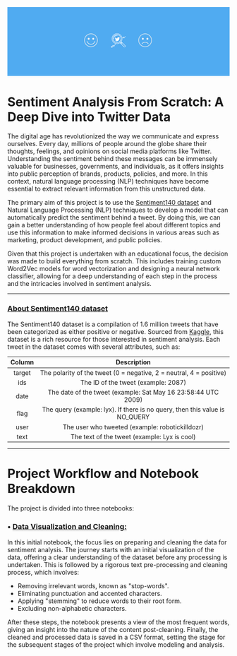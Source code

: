 ![Twitter Sentiment Analysis](tt.png)

# Sentiment Analysis From Scratch: A Deep Dive into Twitter Data

The digital age has revolutionized the way we communicate and express ourselves. Every day, millions of people around the globe share their thoughts, feelings, and opinions on social media platforms like Twitter. Understanding the sentiment behind these messages can be immensely valuable for businesses, governments, and individuals, as it offers insights into public perception of brands, products, policies, and more. In this context, natural language processing (NLP) techniques have become essential to extract relevant information from this unstructured data.

The primary aim of this project is to use the [Sentiment140 dataset](https://www.kaggle.com/datasets/kazanova/sentiment140?datasetId=2477&sortBy=voteCount) and Natural Language Processing (NLP) techniques to develop a model that can automatically predict the sentiment behind a tweet. By doing this, we can gain a better understanding of how people feel about different topics and use this information to make informed decisions in various areas such as marketing, product development, and public policies.

Given that this project is undertaken with an educational focus, the decision was made to build everything from scratch. This includes training custom Word2Vec models for word vectorization and designing a neural network classifier, allowing for a deep understanding of each step in the process and the intricacies involved in sentiment analysis.

---

### [About Sentiment140 dataset](https://www.kaggle.com/datasets/kazanova/sentiment140?datasetId=2477&sortBy=voteCount)

The Sentiment140 dataset is a compilation of 1.6 million tweets that have been categorized as either positive or negative. Sourced from [Kaggle](https://www.kaggle.com/datasets/kazanova/sentiment140?datasetId=2477&sortBy=voteCount), this dataset is a rich resource for those interested in sentiment analysis. Each tweet in the dataset comes with several attributes, such as:

| Column | Description |
|:---------------------:|:-------------:|
| target              | The polarity of the tweet (0 = negative, 2 = neutral, 4 = positive) |
| ids                 | The ID of the tweet (example: 2087) |
| date                | The date of the tweet (example: Sat May 16 23:58:44 UTC 2009) |
| flag                | The query (example: lyx). If there is no query, then this value is NO_QUERY |
| user                | The user who tweeted (example: robotickilldozr) |
| text                | The text of the tweet (example: Lyx is cool) |


---

# Project Workflow and Notebook Breakdown

The project is divided into three notebooks:
### • [Data Visualization and Cleaning:](https://github.com/lucasaltm/Twitter_Sentiment_Analysis/blob/main/TSA1_Data_Cleaning.ipynb)
In this initial notebook, the focus lies on preparing and cleaning the data for sentiment analysis. The journey starts with an initial visualization of the data, offering a clear understanding of the dataset before any processing is undertaken. This is followed by a rigorous text pre-processing and cleaning process, which involves:

- Removing irrelevant words, known as "stop-words".
- Eliminating punctuation and accented characters.
- Applying "stemming" to reduce words to their root form.
- Excluding non-alphabetic characters.

After these steps, the notebook presents a view of the most frequent words, giving an insight into the nature of the content post-cleaning. Finally, the cleaned and processed data is saved in a CSV format, setting the stage for the subsequent stages of the project which involve modeling and analysis.
